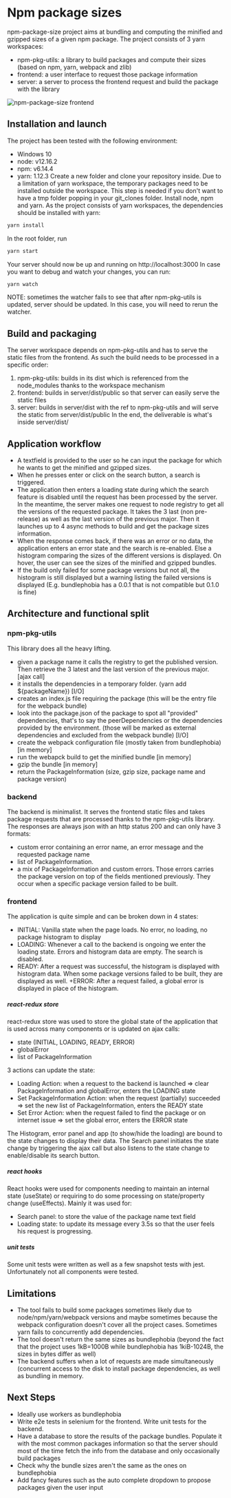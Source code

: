 # Npm package sizes
npm-package-size project aims at bundling and computing the minified and gzipped sizes of a given npm package.
The project consists of 3 yarn workspaces: 
+ npm-pkg-utils: a library to build packages and compute their sizes (based on npm, yarn, webpack and zlib)
+ frontend: a user interface to request those package information  
+ server: a server to process the frontend request and build the package with the library

![npm-package-size frontend](screenshot.png?raw=true)
## Installation and launch
The project has been tested with the following environment:
+ Windows 10
+ node: v12.16.2
+ npm: v6.14.4
+ yarn: 1.12.3
Create a new folder and clone your repository inside. Due to a limitation of yarn workspace, the temporary packages 
need to be installed outside the workspace. This step is needed if you don't want to have a tmp folder popping in your 
git_clones folder. 
Install node, npm and yarn. As the project consists of yarn workspaces, the dependencies should be installed with yarn:
```bash
yarn install
```
In the root folder, run
```bash
yarn start
```
Your server should now be up and running on http://localhost:3000
In case you want to debug and watch your changes, you can run:
```bash
yarn watch
```
NOTE: sometimes the watcher fails to see that after npm-pkg-utils is updated, server should be updated. In this case,
 you will need to rerun the watcher.
 ## Build and packaging
 The server workspace depends on npm-pkg-utils and has to serve the static files from the frontend. As such the build
  needs to be processed in a specific order:
  1. npm-pkg-utils: builds in its dist which is referenced from the node_modules thanks to the workspace mechanism
  2. frontend: builds in server/dist/public so that server can easily serve the static files
  3. server: builds in server/dist with the ref to npm-pkg-utils and will serve the static from server/dist/public
In the end, the deliverable is what's inside server/dist/
## Application workflow
+ A textfield is provided to the user so he can input the package for which he wants to get the minified and gzipped 
sizes. 
+ When he presses enter or click on the search button, a search is triggered. 
+ The application then enters a loading state during which the search feature is disabled until the request 
has been processed by the server. In the meantime, the server makes one request to node registry to get all the 
versions of the requested package. It takes the 3 last (non pre-release) as well as the last version of the previous 
major. Then it launches up to 4 async methods to build and get the package sizes information.
+ When the response comes back, if there was an error or no data, the application enters an error state and the search 
is re-enabled. Else a histogram comparing the sizes of the different versions is displayed. On hover, the user can see 
the sizes of the minified and gzipped bundles.
+ If the build only failed for some package versions but not all, the histogram is still displayed but a warning 
listing the failed versions is displayed (E.g. bundlephobia has a 0.0.1 that is not compatible but 0.1.0 is fine)
## Architecture and functional split
### npm-pkg-utils
This library does all the heavy lifting. 
+ given a package name it calls the registry to get the published version. Then retrieve the 3 latest and the last 
version of the previous major. [ajax call]
+ it installs the dependencies in a temporary folder. (yarn add ${packageName}) [I/O]
+ creates an index.js file requiring the package (this will be the entry file for the webpack bundle)
+ look into the package.json of the package to spot all "provided" dependencies, that's to say the peerDependencies
 or the dependencies provided by the environment. (those will be marked as external dependencies and excluded from the 
 webpack bundle) [I/O]
 + create the webpack configuration file (mostly taken from bundlephobia) [in memory]
 + run the webapck build to get the minified bundle [in memory]
 + gzip the bundle [in memory]
 + return the PackageInformation (size, gzip size, package name and package version)  
### backend
The backend is minimalist. It serves the frontend static files and takes package requests that are processed thanks 
to the npm-pkg-utils library. The responses are always json with an http status 200 and can only have 3 formats:
+ custom error containing an error name, an error message and the requested package name
+ list of PackageInformation. 
+ a mix of PackageInformation and custom errors. Those errors carries the package version on top of the fields 
mentioned previously. They occur when a specific package version failed to be built. 
### frontend
The application is quite simple and can be broken down in 4 states:
+ INITIAL: Vanilla state when the page loads. No error, no loading, no package histogram to display
+ LOADING: Whenever a call to the backend is ongoing we enter the loading state. Errors and histogram data are empty. 
The search is disabled.
+ READY: After a request was successful, the histogram is displayed with histogram data. When some package versions 
failed to be built, they are displayed as well.
 +ERROR: After a request failed, a global error is displayed in place of the histogram.
##### react-redux store
react-redux store was used to store the global state of the application that is used across many components or is 
updated on ajax calls:
+ state (INITIAL, LOADING, READY, ERROR)
+ globalError
+ list of PackageInformation

3 actions can update the state:
+ Loading Action: when a request to the backend is launched => clear PackageInformation and globalError, enters the 
LOADING state
+ Set PackageInformation Action: when the request (partially) succeeded => set the new list of PackageInformation, 
enters the READY state
+ Set Error Action: when the request failed to find the package or on internet issue => set the global error, enters 
the ERROR state

The Histogram, error panel and app (to show/hide the loading) are bound to the state changes to display their data. 
The Search panel initiates the state change by triggering the ajax call but also listens to the state change to 
enable/disable its search button.
##### react hooks
React hooks were used for components needing to maintain an internal state (useState) or requiring to do some 
processing on state/property change (useEffects). Mainly it was used for:
+ Search panel: to store the value of the package name text field
+ Loading state: to update its message every 3.5s so that the user feels his request is progressing. 
##### unit tests
Some unit tests were written as well as a few snapshot tests with jest. Unfortunately not all components were tested.

## Limitations
+ The tool fails to build some packages sometimes likely due to node/npm/yarn/webpack versions and maybe sometimes 
because the webpack configuration doesn't cover all the project cases. Sometimes yarn fails to concurrently add 
dependencies.
+ The tool doesn't return the same sizes as bundlephobia (beyond the fact that the project uses 1kB=1000B while 
bundlephobia has 1kiB-1024B, the sizes in bytes differ as well)
+ The backend suffers when a lot of requests are made simultaneously (concurrent access to the disk to install 
package dependencies, as well as bundling in memory.
## Next Steps
+ Ideally use workers as bundlephobia
+ Write e2e tests in selenium for the frontend. Write unit tests for the backend.
+ Have a database to store the results of the package bundles. Populate it with the most common packages 
information so that the server should most of the time fetch the info from the database and only occasionally build 
packages
+ Check why the bundle sizes aren't the same as the ones on bundlephobia
+ Add fancy features such as the auto complete dropdown to propose packages given the user input
